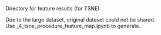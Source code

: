 Directory for feature results (for TSNE) 

Due to the large dataset, original dataset could not be shared.\
Use _4_tsne_procedure_feature_map.ipynb to generate.